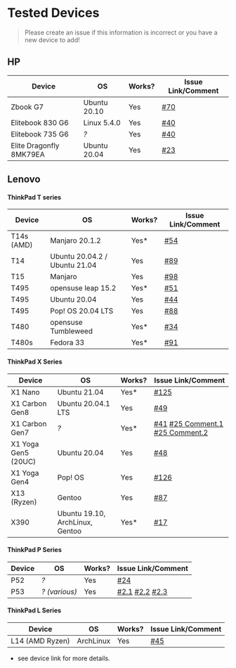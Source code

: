 # Tested Devices

> Please create an issue if this information is incorrect or you have a new device to add!

## HP

| Device                  | OS           | Works? | Issue Link/Comment                                           |
| ----------------------- | ------------ | ------ | ------------------------------------------------------------ |
| Zbook G7                | Ubuntu 20.10 | Yes    | [#70](https://github.com/xmm7360/xmm7360-pci/issues/70#issue-810595315) |
| Elitebook 830 G6        | Linux 5.4.0  | Yes    | [#40](https://github.com/xmm7360/xmm7360-pci/issues/40)      |
| Elitebook 735 G6        | *?*          | Yes    | [#40](https://github.com/xmm7360/xmm7360-pci/issues/40)      |
| Elite Dragonfly 8MK79EA | Ubuntu 20.04 | Yes    | [#23](https://github.com/xmm7360/xmm7360-pci/issues/23)      |

## Lenovo

#### ThinkPad T series


| Device     | OS                            | Works? | Issue Link/Comment                                           |
| ---------- | ----------------------------- | ------ | ------------------------------------------------------------ |
| T14s (AMD) | Manjaro 20.1.2                | Yes*   | [#54](https://github.com/xmm7360/xmm7360-pci/issues/54)      |
| T14        | Ubuntu 20.04.2 / Ubuntu 21.04 | Yes    | [#89](https://github.com/xmm7360/xmm7360-pci/issues/89)      |
| T15        | Manjaro                       | Yes    | [#98](https://github.com/xmm7360/xmm7360-pci/issues/98)      |
| T495       | opensuse leap 15.2            | Yes*   | [#51](https://github.com/xmm7360/xmm7360-pci/issues/51)      |
| T495       | Ubuntu 20.04                  | Yes    | [#44](https://github.com/xmm7360/xmm7360-pci/issues/44)      |
| T495       | Pop! OS 20.04 LTS             | Yes    | [#88](https://github.com/xmm7360/xmm7360-pci/issues/88)      |
| T480       | opensuse Tumbleweed           | Yes*   | [#34](https://github.com/xmm7360/xmm7360-pci/issues/34#issuecomment-608655279) |
| T480s      | Fedora 33                     | Yes*   | [#91](https://github.com/xmm7360/xmm7360-pci/issues/91)      |

#### ThinkPad X Series

| Device              | OS                              | Works? | Issue Link/Comment                                           |
| ------------------- | ------------------------------- | ------ | ------------------------------------------------------------ |
| X1 Nano             | Ubuntu 21.04                    | Yes*   | [#125](https://github.com/xmm7360/xmm7360-pci/issues/125)    |
| X1 Carbon Gen8      | Ubuntu 20.04.1 LTS              | Yes    | [#49](https://github.com/xmm7360/xmm7360-pci/issues/49)      |
| X1 Carbon Gen7      | *?*                             | Yes*   | [#41](https://github.com/xmm7360/xmm7360-pci/issues/41) [#25 Comment.1](https://github.com/xmm7360/xmm7360-pci/issues/25#issuecomment-590215108) [#25 Comment.2](https://github.com/xmm7360/xmm7360-pci/issues/25#issuecomment-721506784) |
| X1 Yoga Gen5 (20UC) | Ubuntu 20.04                    | Yes    | [#48](https://github.com/xmm7360/xmm7360-pci/issues/48)      |
| X1 Yoga Gen4        | Pop! OS                         | Yes    | [#126](https://github.com/xmm7360/xmm7360-pci/issues/126)    |
| X13 (Ryzen)         | Gentoo                          | Yes    | [#87](https://github.com/xmm7360/xmm7360-pci/issues/87)      |
| X390                | Ubuntu 19.10, ArchLinux, Gentoo | Yes*   | [#17](https://github.com/xmm7360/xmm7360-pci/issues/17)      |

#### ThinkPad P Series

| Device | OS            | Works? | Issue Link/Comment                                           |
| ------ | ------------- | ------ | ------------------------------------------------------------ |
| P52    | *?*           | Yes    | [#24](https://github.com/xmm7360/xmm7360-pci/issues/24)      |
| P53    | *? (various)* | Yes    | [#2.1](https://github.com/xmm7360/xmm7360-pci/issues/2#issuecomment-574969366) [#2.2](https://github.com/xmm7360/xmm7360-pci/issues/2#issuecomment-605488944) [#2.3](https://github.com/xmm7360/xmm7360-pci/issues/2#issuecomment-713308447) |

#### ThinkPad L Series

| Device          | OS        | Works? | Issue Link/Comment                                      |
| --------------- | --------- | ------ | ------------------------------------------------------- |
| L14 (AMD Ryzen) | ArchLinux | Yes    | [#45](https://github.com/xmm7360/xmm7360-pci/issues/45) |

* see device link for more details.

